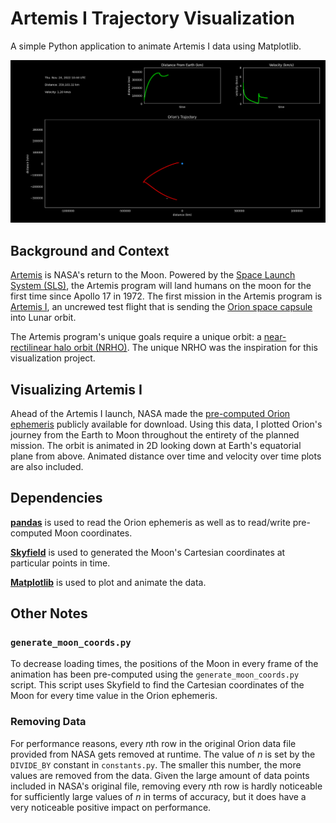 # Artemis I Trajectory Visualization
A simple Python application to animate Artemis I data using Matplotlib.

![A screenshot showing the Matplotlib visualization](./.github/img/orion.png)

## Background and Context
[Artemis](https://www.nasa.gov/specials/artemis/) is NASA's return to the Moon. Powered by the [Space Launch System (SLS)](https://www.nasa.gov/exploration/systems/sls/fs/sls.html), the Artemis program will land humans on the moon for the first time since Apollo 17 in 1972. The first mission in the Artemis program is [Artemis I](https://www.nasa.gov/content/artemis-i-overview), an uncrewed test flight that is sending the [Orion space capsule](https://www.nasa.gov/exploration/systems/orion/about/index.html) into Lunar orbit. 

The Artemis program's unique goals require a unique orbit: a [near-rectilinear halo orbit (NRHO)](https://www.nasa.gov/feature/a-lunar-orbit-that-s-just-right-for-the-international-gateway). The unique NRHO was the inspiration for this visualization project.

## Visualizing Artemis I
Ahead of the Artemis I launch, NASA made the [pre-computed Orion ephemeris](https://www.nasa.gov/feature/track-nasa-s-artemis-i-mission-in-real-time) publicly available for download. Using this data, I plotted Orion's journey from the Earth to Moon throughout the entirety of the planned mission. The orbit is animated in 2D looking down at Earth's equatorial plane from above. Animated distance over time and velocity over time plots are also included.

## Dependencies
[**pandas**](https://pandas.pydata.org/) is used to read the Orion ephemeris as well as to read/write pre-computed Moon coordinates.

[**Skyfield**](https://rhodesmill.org/skyfield/) is used to generated the Moon's Cartesian coordinates at particular points in time.

[**Matplotlib**](https://matplotlib.org/) is used to plot and animate the data.

## Other Notes
### `generate_moon_coords.py`
To decrease loading times, the positions of the Moon in every frame of the animation has been pre-computed using the `generate_moon_coords.py` script. This script uses Skyfield to find the Cartesian coordinates of the Moon for every time value in the Orion ephemeris.

### Removing Data
For performance reasons, every *n*th row in the original Orion data file provided from NASA gets removed at runtime. The value of *n* is set by the `DIVIDE_BY` constant in `constants.py`. The smaller this number, the more values are removed from the data. Given the large amount of data points included in NASA's original file, removing every *n*th row is hardly noticeable for sufficiently large values of *n* in terms of accuracy, but it does have a very noticeable positive impact on performance.
